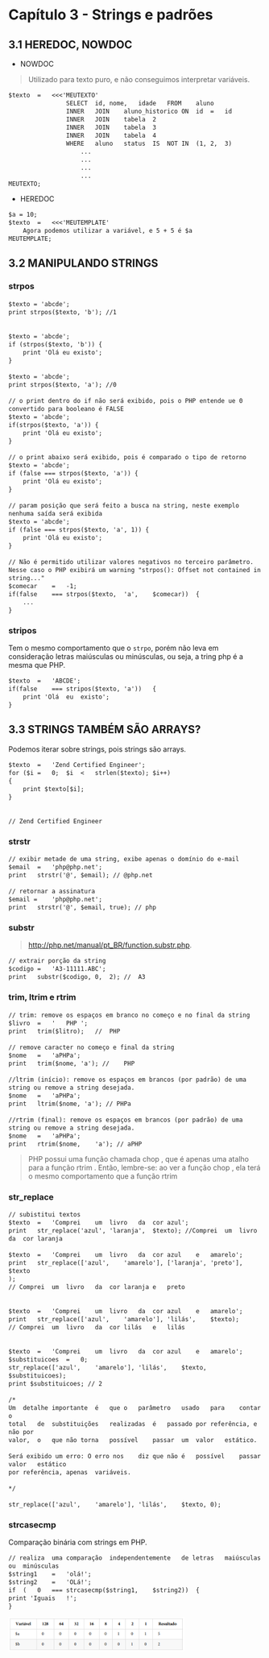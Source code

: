 # Capítulo 3 - Strings	e	padrões

## 3.1	HEREDOC, NOWDOC

- NOWDOC
> Utilizado para texto puro, e não conseguimos interpretar variáveis.

``` 
$texto	=	<<<'MEUTEXTO'
				SELECT	id,	nome,	idade	FROM	aluno
				INNER	JOIN	aluno_historico	ON	id	=	id
				INNER	JOIN	tabela	2
				INNER	JOIN	tabela	3
				INNER	JOIN	tabela	4
				WHERE	aluno	status	IS	NOT	IN	(1,	2,	3)
					...
					...
					...
					...
MEUTEXTO;

```

- HEREDOC

``` 
$a = 10;
$texto	=	<<<'MEUTEMPLATE'
	Agora podemos utilizar a variável, e 5 + 5 é $a
MEUTEMPLATE;

```

## 3.2	MANIPULANDO STRINGS

### strpos

``` 
$texto = 'abcde';
print strpos($texto, 'b'); //1


$texto = 'abcde';
if (strpos($texto, 'b')) {
	print 'Olá eu existo';
}

$texto = 'abcde';
print strpos($texto, 'a'); //0

// o print dentro do if não será exibido, pois o PHP entende ue 0 convertido para booleano é FALSE
$texto = 'abcde';
if(strpos($texto, 'a')) {
	print 'Olá eu existo';
}

// o print abaixo será exibido, pois é comparado o tipo de retorno
$texto = 'abcde';
if (false === strpos($texto, 'a')) {
	print 'Olá eu existo';
}

// param posição que será feito a busca na string, neste exemplo nenhuma saída será exibida
$texto = 'abcde';
if (false === strpos($texto, 'a', 1)) {
	print 'Olá eu existo';
}

// Não é permitido utilizar valores negativos no terceiro parâmetro. Nesse caso o PHP exibirá um warning "strpos(): Offset not contained in string..."
$comecar	=	-1;
if(false	===	strpos($texto,	'a',	$comecar))	{
	...
}

```

### stripos
Tem o mesmo comportamento que o ```strpo```, porém não leva em consideração letras maiúsculas ou minúsculas, ou seja, a tring php é a mesma que PHP.

```
$texto	=	'ABCDE';
if(false	===	stripos($texto,	'a'))	{
	print 'Olá	eu	existo';
}
```

## 3.3	STRINGS	TAMBÉM	SÃO	ARRAYS?

Podemos iterar sobre strings, pois strings são arrays.

```
$texto	=	'Zend Certified	Engineer';
for	($i	=	0;	$i	<	strlen($texto);	$i++)
{
	print $texto[$i];
}


// Zend Certified Engineer
```

### strstr
```
// exibir metade de uma string, exibe apenas o domínio do e-mail
$email	=	'php@php.net';
print	strstr('@',	$email); // @php.net

// retornar a assinatura
$email =	'php@php.net';
print	strstr('@',	$email,	true); // php
```

### substr
> http://php.net/manual/pt_BR/function.substr.php.
```
// extrair porção da string
$codigo =	'A3-11111.ABC';
print	substr($codigo,	0,	2);	//	A3
```

### trim,	ltrim	e	rtrim
```
// trim: remove os espaços em branco no começo e no final da string
$livro	=	'	PHP	';
print	trim($litro);	//	PHP

// remove caracter no começo e final da string
$nome	=	'aPHPa';
print	trim($nome,	'a'); //	PHP

//ltrim (início): remove os espaços em brancos (por padrão) de uma string ou remove a string desejada.
$nome	=	'aPHPa';
print	ltrim($nome, 'a'); // PHPa

//rtrim (final): remove os espaços em brancos (por padrão) de uma string ou remove a string desejada.
$nome	=	'aPHPa';
print	rtrim($nome,	'a'); // aPHP

```

> PHP	 possui	 uma	função	 chamada	 	chop	,	 que	 é	 apenas	 uma
atalho	para	a	função		rtrim	.	Então,	lembre-se:	ao	ver	a	função
chop	 ,	 ela	 terá	 o	 mesmo	 comportamento	 que	 a	 função
rtrim

### str_replace
```
// subistitui textos
$texto	=	'Comprei	um	livro	da	cor	azul';
print	str_replace('azul',	'laranja',	$texto); //Comprei	um	livro	da	cor	laranja

$texto	=	'Comprei	um	livro	da	cor	azul	e	amarelo';
print	str_replace(['azul',	'amarelo'],	['laranja',	'preto'],	$texto
);
// Comprei	um	livro	da	cor	laranja	e	preto


$texto	=	'Comprei	um	livro	da	cor	azul	e	amarelo';
print	str_replace(['azul',	'amarelo'],	'lilás',	$texto);
// Comprei	um	livro	da	cor	lilás	e	lilás


$texto	=	'Comprei	um	livro	da	cor	azul	e	amarelo';
$substituicoes	=	0;
str_replace(['azul',	'amarelo'],	'lilás',	$texto,	$substituicoes);
print $substituicoes; // 2

/*
Um	detalhe	importante	é	que	o	parâmetro	usado	para	contar	o
total	de	substituições	realizadas	é	passado	por	referência,	e	não	por
valor,	o	que	não	torna	possível	passar	um	valor	estático.

Será exibido um erro: O	erro nos	diz	que	não	é	possível	passar	valor	estático
por	referência,	apenas	variáveis.

*/

str_replace(['azul',	'amarelo'],	'lilás',	$texto,	0);

```

### strcasecmp
Comparação	 binária	 com	 strings	 em	 PHP.
```
// realiza	uma	comparação	independentemente	de letras	maiúsculas	ou	minúsculas
$string1	=	'olá!';
$string2	=	'OLá!';
if	(	0	===	strcasecmp($string1,	$string2))	{
print 'Iguais	!';
}
```

<img src="https://github.com/karenyov/certificacaoPHP/blob/main/img/2.11-%20Facilitando%20a%20vida%20-%202.png" width="350">
 